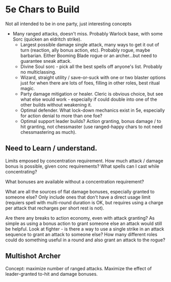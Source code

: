 # 5e Chars to Build

Not all intended to be in one party, just interesting concepts

  * Many ranged attacks, doesn't miss. Probably Warlock base, with some Sorc (quicken an eldritch strike).
	* Largest possible damage single attack, many ways to get it out of turn (reaction, ally bonus action, etc). Probably rogue, maybe barbarian. Either Booming Blade rogue or an archer...but need to guarantee sneak attack.
	* Divine Soul sorc - pick all the best spells off anyone's list. Probably no multiclassing.
	* Wizard, straight utility / save-or-suck with one or two blaster options just for when there are lots of foes, filling in other roles, best ritual magic.
	* Party damage mitigation or healer. Cleric is obvious choice, but see what else would work - especially if could double into one of the other builds without weakening it.
	* Optimal defender. What lock-down mechanics exist in 5e, especially for action denial to more than one foe?
	* Optimal support leader builds? Action granting, bonus damage / to hit granting, not chessmaster (use ranged-happy chars to not need chessmastering as much).

## Need to Learn / understand.

Limits emposed by concentration requirement. How much attack / damage bonus is possible, given conc requirements? What spells can I cast while concentrating?

What bonuses are available without a concentration requirement?

What are all the sources of flat damage bonuses, especially granted to someone else? Only include ones that don't have a direct usage limit (requiers spell with multi-round duration is OK, but requires using a charge per attack that recharges per short rest is not).

Are there any breaks to action economy, even with attack granting? As simple as using a bonus action to grant someone else an attack would still be helpful. Look at fighter - is there a way to use a single strike in an attack sequence to grant an attack to someone else? How many different roles could do something useful in a round and also grant an attack to the rogue?

## Multishot Archer

Concept: maximize number of ranged attacks. Maximize the effect of leader-granted to-hit and damage bonuses.
